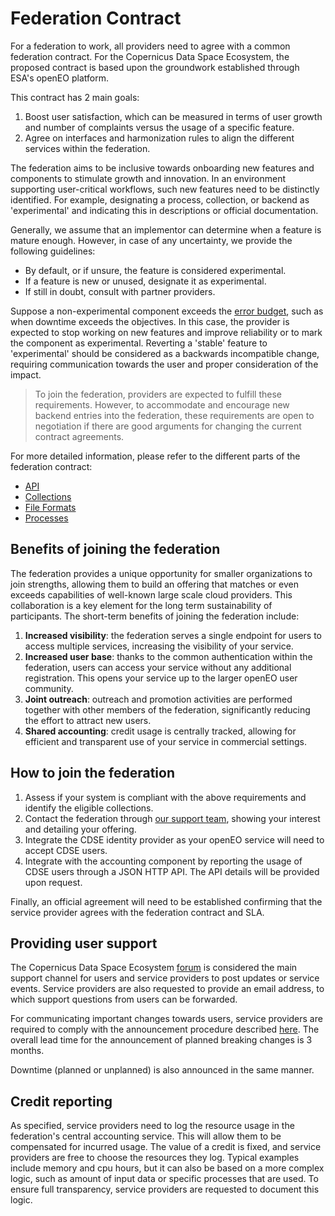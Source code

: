 # Federation Contract

For a federation to work, all providers need to agree with a common federation contract.
For the Copernicus Data Space Ecosystem, the proposed contract is based upon the groundwork established through ESA's openEO platform.

This contract has 2 main goals:

1. Boost user satisfaction, which can be measured in terms of user growth and number of complaints versus the usage of a specific feature.
2. Agree on interfaces and harmonization rules to align the different services within the federation.

The federation aims to be inclusive towards onboarding new features and components to stimulate growth and innovation.
In an environment supporting user-critical workflows, such new features need to be distinctly identified. 
For example, designating a process, collection, or backend as 'experimental' and indicating this in descriptions or official documentation.

Generally, we assume that an implementor can determine when a feature is mature enough.
However, in case of any uncertainty, we provide the following guidelines:
- By default, or if unsure, the feature is considered experimental.
- If a feature is new or unused, designate it as experimental.
- If still in doubt, consult with partner providers.

Suppose a non-experimental component exceeds the [error budget](https://sre.google/workbook/implementing-slos/), such as when downtime exceeds the objectives.
In this case, the provider is expected to stop working on new features and improve reliability or to mark the component as experimental. 
Reverting a 'stable' feature to 'experimental' should be considered as a backwards incompatible change, requiring communication towards the user and proper consideration of the impact.

> To join the federation, providers are expected to fulfill these requirements.
However, to accommodate and encourage new backend entries into the federation, these requirements are open to negotiation if there are good arguments for changing the current contract agreements.

For more detailed information, please refer to the different parts of the federation contract:

- [API](./api.md)
- [Collections](./collections.md)
- [File Formats](./fileformats.md)
- [Processes](./processes.md)

## Benefits of joining the federation

The federation provides a unique opportunity for smaller organizations to join strengths, allowing them to build an offering that matches or even exceeds capabilities of well-known large scale cloud providers. 
This collaboration is a key element for the long term sustainability of participants. 
The short-term benefits of joining the federation include:

1. **Increased visibility**: the federation serves a single endpoint for users to access multiple services, increasing the visibility of your service.
2. **Increased user base**: thanks to the common authentication within the federation, users can access your service without any additional registration. This opens your service up to the larger openEO user community.
3. **Joint outreach**: outreach and promotion activities are performed together with other members of the federation, significantly reducing the effort to attract new users.
4. **Shared accounting**: credit usage is centrally tracked, allowing for efficient and transparent use of your service in commercial settings.

## How to join the federation

1. Assess if your system is compliant with the above requirements and identify the eligible collections. 
2. Contact the federation through [our support team](https://helpcenter.dataspace.copernicus.eu/hc/en-gb), showing your interest and detailing your offering.
3. Integrate the CDSE identity provider as your openEO service will need to accept CDSE users.
4. Integrate with the accounting component by reporting the usage of CDSE users through a JSON HTTP API. The API details will be provided upon request.

Finally, an official agreement will need to be established confirming that the service provider agrees with the federation contract and SLA.

## Providing user support

The Copernicus Data Space Ecosystem [forum](https://forum.dataspace.copernicus.eu/) is considered the main support channel for users and service providers to post updates or service events.
Service providers are also requested to provide an email address, to which support questions from users can be forwarded.

For communicating important changes towards users, service providers are required to comply with the announcement procedure described  [here](../openeo_federation.md#openeoannounce).
The overall lead time for the announcement of planned breaking changes is 3 months.

Downtime (planned or unplanned) is also announced in the same manner.

## Credit reporting

As specified, service providers need to log the resource usage in the federation's central accounting service.
This will allow them to be compensated for incurred usage.
The value of a credit is fixed, and service providers are free to choose the resources they log.
Typical examples include memory and cpu hours, but it can also be based on a more complex logic, such as amount of input data or specific processes that are used. 
To ensure full transparency, service providers are requested to document this logic.



